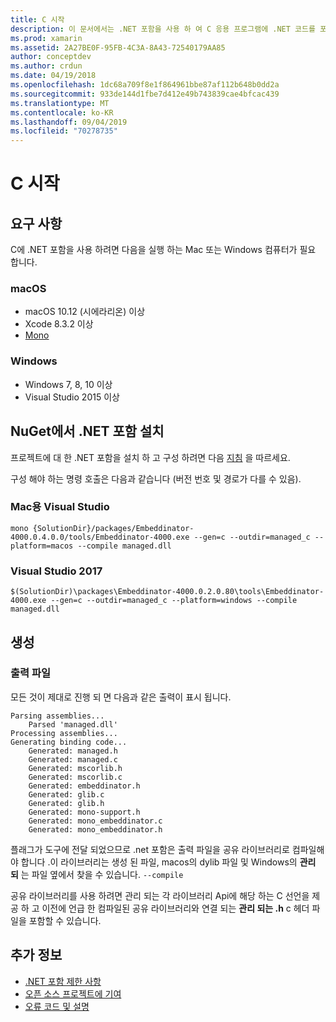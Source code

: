```yaml
---
title: C 시작
description: 이 문서에서는 .NET 포함을 사용 하 여 C 응용 프로그램에 .NET 코드를 포함 하는 방법을 설명 합니다. Visual Studio 2019 및 Mac용 Visual Studio에서 .NET 포함을 사용 하는 방법을 설명 합니다.
ms.prod: xamarin
ms.assetid: 2A27BE0F-95FB-4C3A-8A43-72540179AA85
author: conceptdev
ms.author: crdun
ms.date: 04/19/2018
ms.openlocfilehash: 1dc68a709f8e1f864961bbe87af112b648b0dd2a
ms.sourcegitcommit: 933de144d1fbe7d412e49b743839cae4bfcac439
ms.translationtype: MT
ms.contentlocale: ko-KR
ms.lasthandoff: 09/04/2019
ms.locfileid: "70278735"
---
```

# <a name="getting-started-with-c"></a>C 시작

## <a name="requirements"></a>요구 사항

C에 .NET 포함을 사용 하려면 다음을 실행 하는 Mac 또는 Windows 컴퓨터가 필요 합니다.

### <a name="macos"></a>macOS

* macOS 10.12 (시에라리온) 이상
* Xcode 8.3.2 이상
* [Mono](https://www.mono-project.com/download/)

### <a name="windows"></a>Windows

* Windows 7, 8, 10 이상
* Visual Studio 2015 이상

## <a name="installing-net-embedding-from-nuget"></a>NuGet에서 .NET 포함 설치

프로젝트에 대 한 .NET 포함을 설치 하 고 구성 하려면 다음 [지침](~/tools/dotnet-embedding/get-started/install/install.md) 을 따르세요.

구성 해야 하는 명령 호출은 다음과 같습니다 (버전 번호 및 경로가 다를 수 있음).

### <a name="visual-studio-for-mac"></a>Mac용 Visual Studio

```shell
mono {SolutionDir}/packages/Embeddinator-4000.0.4.0.0/tools/Embeddinator-4000.exe --gen=c --outdir=managed_c --platform=macos --compile managed.dll
```

### <a name="visual-studio-2017"></a>Visual Studio 2017

```shell
$(SolutionDir)\packages\Embeddinator-4000.0.2.0.80\tools\Embeddinator-4000.exe --gen=c --outdir=managed_c --platform=windows --compile managed.dll
```

## <a name="generation"></a>생성

### <a name="output-files"></a>출력 파일

모든 것이 제대로 진행 되 면 다음과 같은 출력이 표시 됩니다.

```shell
Parsing assemblies...
    Parsed 'managed.dll'
Processing assemblies...
Generating binding code...
    Generated: managed.h
    Generated: managed.c
    Generated: mscorlib.h
    Generated: mscorlib.c
    Generated: embeddinator.h
    Generated: glib.c
    Generated: glib.h
    Generated: mono-support.h
    Generated: mono_embeddinator.c
    Generated: mono_embeddinator.h
```

플래그가 도구에 전달 되었으므로 .net 포함은 출력 파일을 공유 라이브러리로 컴파일해야 합니다 .이 라이브러리는 생성 된 파일, macos의 dylib 파일 및 Windows의 **관리 되** 는 파일 옆에서 찾을 수 있습니다. `--compile`

공유 라이브러리를 사용 하려면 관리 되는 각 라이브러리 Api에 해당 하는 C 선언을 제공 하 고 이전에 언급 한 컴파일된 공유 라이브러리와 연결 되는 **관리 되는 .h** c 헤더 파일을 포함할 수 있습니다.

## <a name="further-reading"></a>추가 정보

* [.NET 포함 제한 사항](~/tools/dotnet-embedding/limitations.md)
* [오픈 소스 프로젝트에 기여](https://github.com/mono/Embeddinator-4000/blob/master/Contributing.md)
* [오류 코드 및 설명](~/tools/dotnet-embedding/errors.md)
